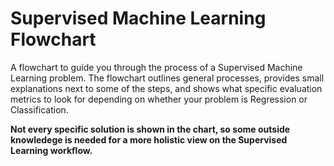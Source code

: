 # Supervised Machine Learning Flowchart

A flowchart to guide you through the process of a Supervised Machine Learning problem. The flowchart outlines general processes, provides small explanations next to some of the steps, and shows what specific evaluation metrics to look for depending on whether your problem is Regression or Classification. 

**Not every specific solution is shown in the chart, so some outside knowledege is needed for a more holistic view on the Supervised Learning workflow.**
